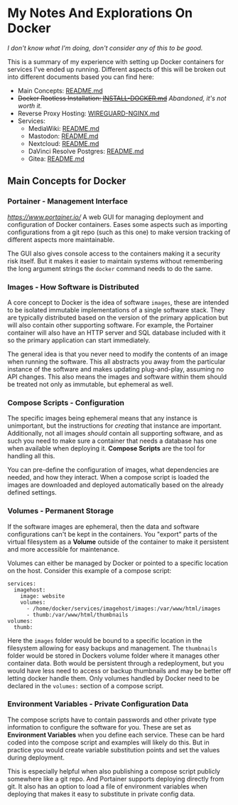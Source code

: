 # My Notes And Explorations On Docker
*I don't know what I'm doing, don't consider any of this to be good.*

This is a summary of my experience with setting up Docker containers for 
services I've ended up running. Different aspects of this will be broken out
into different documents based you can find here:

 - Main Concepts: [README.md](README.md)
 - ~~Docker Rootless Installation: [INSTALL-DOCKER.md](INSTALL-DOCKER.md)~~ *Abandoned, it's not worth it.*
 - Reverse Proxy Hosting: [WIREGUARD-NGINX.md](WIREGUARD-NGINX.md)
 - Services:
 	 - MediaWiki: [README.md](mediawiki/README.md)
 	 - Mastodon: [README.md](mastodon/README.md)
 	 - Nextcloud: [README.md](nextcloud/README.md)
 	 - DaVinci Resolve Postgres: [README.md](postgres/README.md)
 	 - Gitea: [README.md](git/README.md)

## Main Concepts for Docker

### Portainer - Management Interface
*https://www.portainer.io/*
A web GUI for managing deployment and configuration of Docker containers. Eases
some aspects such as importing configurations from a git repo (such as this one)
to make version tracking of different aspects more maintainable.

The GUI also gives console access to the containers making it a security risk
itself. But it makes it easier to maintain systems without remembering the long
argument strings the `docker` command needs to do the same.

### Images - How Software is Distributed
A core concept to Docker is the idea of software `images`, these are intended
to be isolated immutable implementations of a single software stack. They are
typically distributed based on the version of the primary application but will
also contain other supporting software. For example, the Portainer container
will also have an HTTP server and SQL database included with it so the 
primary application can start immediately.

The general idea is that you never need to modify the contents of an image when
running the software. This all abstracts you away from the particular instance 
of the software and makes updating plug-and-play, assuming no API changes. This 
also means the images and software within them should be treated not only as 
immutable, but ephemeral as well. 

### Compose Scripts - Configuration
The specific images being ephemeral means that any instance is unimportant, but
the instructions for *creating* that instance are important. Additionally, not
all images *should* contain all supporting software, and as such you need to 
make sure a container that needs a database has one when available when 
deploying it. **Compose Scripts** are the tool for handling all this.

You can pre-define the configuration of images, what dependencies are needed,
and how they interact. When a compose script is loaded the images are downloaded
and deployed automatically based on the already defined settings.

### Volumes - Permanent Storage
If the software images are ephemeral, then the data and software configurations 
can't be kept in the containers. You "export" parts of the virtual filesystem as
a **Volume** outside of the container to make it persistent and more accessible
for maintenance.

Volumes can either be managed by Docker or pointed to a specific location on the
host. Consider this example of a compose script:

	services:
	  imagehost:
	    image: website
	    volumes:
	      - /home/docker/services/imagehost/images:/var/www/html/images
	      - thumb:/var/www/html/thumbnails
	volumes:
	  thumb:

Here the `images` folder would be bound to a specific location in the filesystem
allowing for easy backups and management. The `thumbnails` folder would be 
stored in Dockers volume folder where it manages other container data. Both
would be persistent through a redeployment, but you would have less need to 
access or backup thumbnails and may be better off letting docker handle them.
Only volumes handled by Docker need to be declared in the `volumes:` section
of a compose script.

### Environment Variables - Private Configuration Data
The compose scripts have to contain passwords and other private type information
to configure the software for you. These are set as **Environment Variables**
when you define each service. These can be hard coded into the compose script
and examples will likely do this. But in practice you would create variable 
substitution points and set the values during deployment.

This is especially helpful when also publishing a compose script publicly 
somewhere like a git repo. And Portainer supports deploying directly from git.
It also has an option to load a file of environment variables when deploying
that makes it easy to substitute in private config data.


